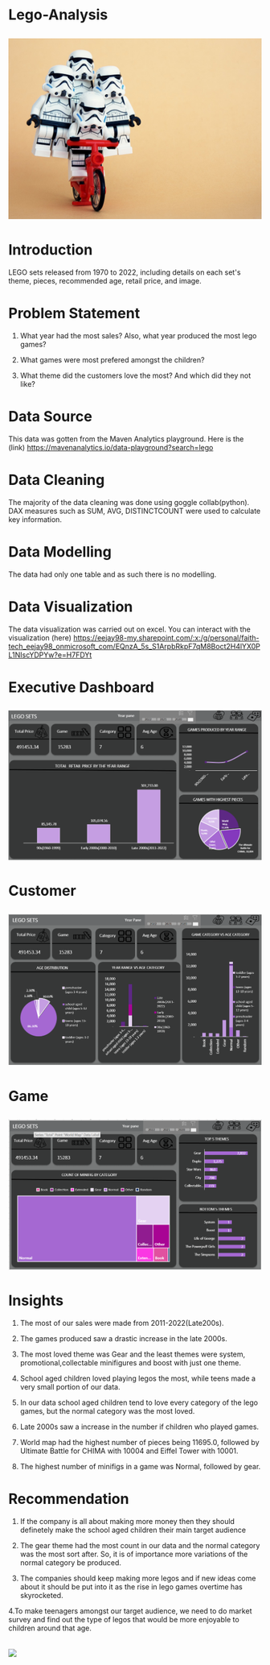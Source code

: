 # Lego-Analysis
![](excel_lego_image.jpg)
---
# Introduction
LEGO sets released from 1970 to 2022, including details on each set's theme, pieces, recommended age, retail price, and image.

# Problem Statement
1. What year had the most sales? Also, what year produced the most lego games?
   
3. What games were most prefered amongst the children?
   
5. What theme did the customers love the most? And which did they not like?

# Data Source
This data was gotten from the Maven Analytics playground. Here is the (link) https://mavenanalytics.io/data-playground?search=lego

# Data Cleaning 
The majority of the data cleaning was done using goggle collab(python). DAX measures such as SUM, AVG, DISTINCTCOUNT were used to calculate key information.

# Data Modelling
The data had only one table and as such there is no modelling.

# Data Visualization
The data visualization was carried out on excel. You can interact with the visualization (here) https://eejay98-my.sharepoint.com/:x:/g/personal/faith-tech_eejay98_onmicrosoft_com/EQnzA_5s_S1ArpbRkpF7qM8Boct2H4lYX0PL1NIscYDPYw?e=H7FDYt

# Executive Dashboard
![](lego_dash1.png)
---

# Customer
![](lego_dash2.png)
---

# Game
![](lego_dash3.png)
---

# Insights
1. The most of our sales were made from 2011-2022(Late200s).

2. The games produced saw a drastic increase in the late 2000s.

3. The most loved theme was Gear and the least themes were system, promotional,collectable minifigures and boost with just one theme.

4. School aged children loved playing legos the most, while teens made a very small portion of our data.

5. In our data school aged children tend to love every category of the lego games, but the normal category was the most loved.

6. Late 2000s saw a increase in the number if children who played games.

7. World map had the highest number of pieces being 11695.0, followed by Ultimate Battle for CHIMA with 10004 and Eiffel Tower with 10001.

8. The highest number of minifigs in a game was Normal, followed by gear.

# Recommendation
1. If the company is all about making more money then they should definetely make the school aged children their main target audience

2. The gear theme had the most count in our data and the normal category was the most sort after. So, it is of importance more variations of the normal category be produced.

3. The companies should keep making more legos and if new ideas come about it should be put into it as the rise in lego games overtime has skyrocketed.

4.To make teenagers amongst our target audience, we need to do market survey and find out the type of legos that would be more enjoyable to children around that age.


![](excel_lego_thanks.jpg)
---
   
